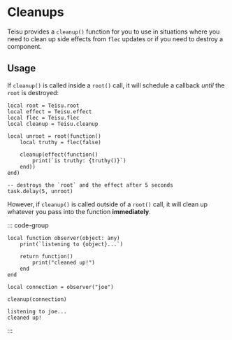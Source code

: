 # Cleanups

Teisu provides a `cleanup()` function for you to use in situations where you need to clean up side effects from `flec` updates or if you need to destroy a component.

## Usage

If `cleanup()` is called inside a `root()` call, it will schedule a callback *until* the `root` is destroyed:

```luau {4,9-11}
local root = Teisu.root
local effect = Teisu.effect
local flec = Teisu.flec
local cleanup = Teisu.cleanup

local unroot = root(function()
    local truthy = flec(false)
    
    cleanup(effect(function()
        print(`is truthy: {truthy()}`)
    end))
end)

-- destroys the `root` and the effect after 5 seconds
task.delay(5, unroot)
```

However, if `cleanup()` is called outside of a `root()` call, it will clean up whatever you pass into the function **immediately**.

::: code-group

```luau [Luau code]
local function observer(object: any)
    print(`listening to {object}...`)

    return function()
        print("cleaned up!")
    end
end

local connection = observer("joe")

cleanup(connection)
```

```luau [Output]
listening to joe...
cleaned up!
```

:::

